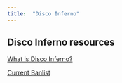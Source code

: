 ```yaml
---
title:  "Disco Inferno"
---
```


## Disco Inferno resources

[What is Disco Inferno?](about)

[Current Banlist](banlist_08_22)